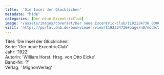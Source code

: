 ```yaml
---
title:  'Die Insel der Glücklichen'
metadate: "hide"
categories: [Der neue ExcentricClub]
image: '/assets/images/coverart/Der neue Excentric-Club/1192224736_00000010.jpg'
visit: 'https://portal.dnb.de/bookviewer/view/1192224736#page/n0/mode/2up'
---
```

Titel: 'Die Insel der Glücklichen' <br>
Serie: 'Der neue ExcentricClub' <br>
Jahr: '1922' <br>
AutorIn: 'William Horst. Hrsg. von Otto Eicke' <br>
Band-Nr: '?' <br>
Verlag: ' MignonVerlag'